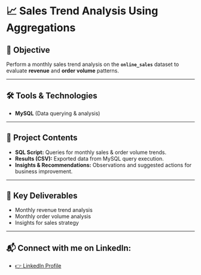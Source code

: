 # 📈 Sales Trend Analysis Using Aggregations  

## 🎯 Objective  
Perform a monthly sales trend analysis on the **`online_sales`** dataset to evaluate **revenue** and **order volume** patterns.

---

## 🛠 Tools & Technologies  
- **MySQL** (Data querying & analysis)  

---

## 📂 Project Contents
- **SQL Script:** Queries for monthly sales & order volume trends.
- **Results (CSV):** Exported data from MySQL query execution.  
- **Insights & Recommendations:** Observations and suggested actions for business improvement.

---

## 📌 Key Deliverables  
- Monthly revenue trend analysis
- Monthly order volume analysis  
- Insights for sales strategy  

---

## 📬 Connect with me on LinkedIn:
- <a href="https://www.linkedin.com/in/geetha-venkatesan2205/">👉 LinkedIn Profile</a>
